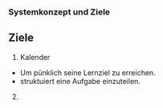 ### Systemkonzept und Ziele

## Ziele


1. Kalender

* Um pünklich seine Lernziel zu erreichen.
* struktuiert eine Aufgabe einzuteilen.

2.  